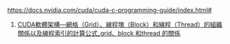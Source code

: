 https://docs.nvidia.com/cuda/cuda-c-programming-guide/index.html#
1. [CUDA軟體架構—網格（Grid）、線程塊（Block）和線程（Thread）的組織關係以及線程索引的計算公式_grid、block 和thread 的關係](https://blog.csdn.net/dcrmg/article/details/54867507#comments_37137301)